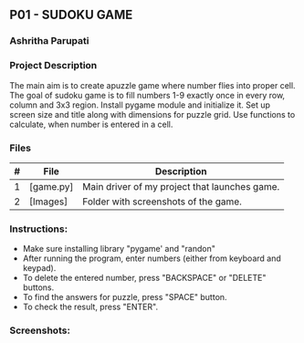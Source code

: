 ## P01 - SUDOKU GAME
### Ashritha Parupati
### Project Description

The main aim is to create apuzzle game where number flies into proper cell. The goal of sudoku game is to fill numbers 1-9 exactly once in every row, column and 3x3 region. Install pygame module and initialize it. Set up screen size and title along with dimensions for puzzle grid. Use functions to calculate, when number is entered in a cell.

### Files

| #     | File       | Description                                                |
| :---: | ---------- | ---------------------------------------------------------- |
|   1   | [game.py]        | Main driver of my project that launches game.        |
|   2   | [Images]         | Folder with screenshots of the game.                 |

### Instructions:

- Make sure installing library "pygame' and "randon"
- After running the program, enter numbers (either from keyboard and keypad).
- To delete the entered number, press "BACKSPACE" or "DELETE" buttons.
- To find the answers for puzzle, press "SPACE" button.
- To check the result, press "ENTER".

### Screenshots:

